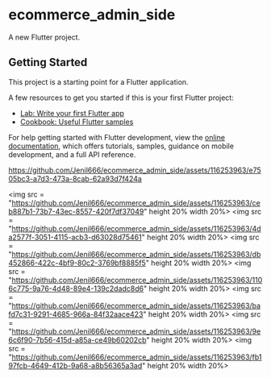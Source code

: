 # ecommerce_admin_side

A new Flutter project.

## Getting Started

This project is a starting point for a Flutter application.

A few resources to get you started if this is your first Flutter project:

- [Lab: Write your first Flutter app](https://docs.flutter.dev/get-started/codelab)
- [Cookbook: Useful Flutter samples](https://docs.flutter.dev/cookbook)

For help getting started with Flutter development, view the
[online documentation](https://docs.flutter.dev/), which offers tutorials,
samples, guidance on mobile development, and a full API reference.




<p>



https://github.com/Jenil666/ecommerce_admin_side/assets/116253963/e7505bc3-a7d3-473a-8cab-62a93d7f424a
  
<img src = "https://github.com/Jenil666/ecommerce_admin_side/assets/116253963/ceb887b1-73b7-43ec-8557-420f7df37049" height 20% width 20%>
  <img src = "https://github.com/Jenil666/ecommerce_admin_side/assets/116253963/4da2577f-3051-4115-acb3-d63028d75461" height 20% width 20%>
  <img src = "https://github.com/Jenil666/ecommerce_admin_side/assets/116253963/db452866-422c-4bf9-80c2-3769bf8885f5" height 20% width 20%>
  <img src = "https://github.com/Jenil666/ecommerce_admin_side/assets/116253963/1106c775-9a76-4d48-89e4-139c2dadc8d6" height 20% width 20%>
  <img src = "https://github.com/Jenil666/ecommerce_admin_side/assets/116253963/bafd7c31-9291-4685-966a-84f32aace423" height 20% width 20%>
  <img src = "https://github.com/Jenil666/ecommerce_admin_side/assets/116253963/9e6c6f90-7b56-415d-a85a-ce49b60202cb" height 20% width 20%>
  <img src = "https://github.com/Jenil666/ecommerce_admin_side/assets/116253963/fb197fcb-4649-412b-9a68-a8b56365a3ad" height 20% width 20%>
  
</p>




